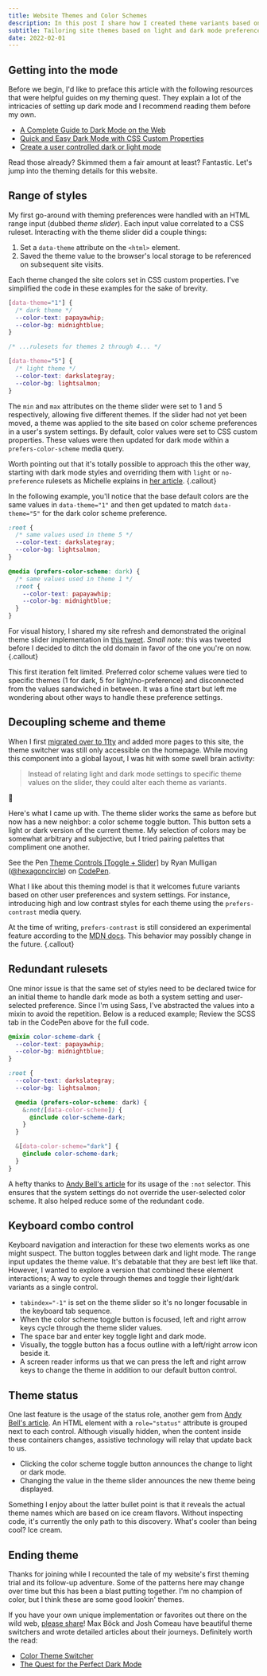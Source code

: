 ```yaml
---
title: Website Themes and Color Schemes
description: In this post I share how I created theme variants based on light and dark mode preferences.
subtitle: Tailoring site themes based on light and dark mode preferences
date: 2022-02-01
---
```


## Getting into the mode

Before we begin, I'd like to preface this article with the following resources that were helpful guides on my theming quest. They explain a lot of the intricacies of setting up dark mode and I recommend reading them before my own.

- [A Complete Guide to Dark Mode on the Web](https://css-tricks.com/a-complete-guide-to-dark-mode-on-the-web/)
- [Quick and Easy Dark Mode with CSS Custom Properties](https://css-irl.info/quick-and-easy-dark-mode-with-css-custom-properties/)
- [Create a user controlled dark or light mode](https://piccalil.li/tutorial/create-a-user-controlled-dark-or-light-mode/)

Read those already? Skimmed them a fair amount at least? Fantastic. Let's jump into the theming details for this website.

## Range of styles

My first go-around with theming preferences were handled with an HTML range input (dubbed _theme slider_). Each input value correlated to a CSS ruleset. Interacting with the theme slider did a couple things:

1. Set a `data-theme` attribute on the `<html>` element.
2. Saved the theme value to the browser's local storage to be referenced on subsequent site visits.

Each theme changed the site colors set in CSS custom properties. I've simplified the code in these examples for the sake of brevity.

```css
[data-theme="1"] {
  /* dark theme */
  --color-text: papayawhip;
  --color-bg: midnightblue;
}

/* ...rulesets for themes 2 through 4... */

[data-theme="5"] {
  /* light theme */
  --color-text: darkslategray;
  --color-bg: lightsalmon;
}
```

The `min` and `max` attributes on the theme slider were set to 1 and 5 respectively, allowing five different themes. If the slider had not yet been moved, a theme was applied to the site based on color scheme preferences in a user's system settings. By default, color values were set to CSS custom properties. These values were then updated for dark mode within a `prefers-color-scheme` media query.

Worth pointing out that it's totally possible to approach this the other way, starting with dark mode styles and overriding them with `light` or `no-preference` rulesets as Michelle explains in [her article](https://css-irl.info/quick-and-easy-dark-mode-with-css-custom-properties/).
{.callout}

In the following example, you'll notice that the base default colors are the same values in `data-theme="1"` and then get updated to match `data-theme="5"` for the dark color scheme preference.

```css
:root {
  /* same values used in theme 5 */
  --color-text: darkslategray;
  --color-bg: lightsalmon;
}

@media (prefers-color-scheme: dark) {
  /* same values used in theme 1 */
  :root {
    --color-text: papayawhip;
    --color-bg: midnightblue;
  }
}
```

For visual history, I shared my site refresh and demonstrated the original theme slider implementation in [this tweet](https://twitter.com/hexagoncircle/status/1338885523658555394?s=20&t=WebRdkKmXfB5ntsYPFwNwA). _Small note:_ this was tweeted before I decided to ditch the old domain in favor of the one you're on now.
{.callout}

This first iteration felt limited. Preferred color scheme values were tied to specific themes (1 for dark, 5 for light/no-preference) and disconnected from the values sandwiched in between. It was a fine start but left me wondering about other ways to handle these preference settings.

## Decoupling scheme and theme

When I first [migrated over to 11ty](/blog/migrating-to-11ty) and added more pages to this site, the theme switcher was still only accessible on the homepage. While moving this component into a global layout, I was hit with some swell brain activity:

> Instead of relating light and dark mode settings to specific theme values on the slider, they could alter each theme as variants.

🤯

Here's what I came up with. The theme slider works the same as before but now has a new neighbor: a color scheme toggle button. This button sets a light or dark version of the current theme. My selection of colors may be somewhat arbitrary and subjective, but I tried pairing palettes that compliment one another.

<p class="codepen" data-height="300" data-default-tab="css,result" data-slug-hash="zYPrjNd" data-user="hexagoncircle">
  <span>See the Pen <a href="https://codepen.io/hexagoncircle/pen/zYPrjNd">
  Theme Controls [Toggle + Slider]</a> by Ryan Mulligan (<a href="https://codepen.io/hexagoncircle">@hexagoncircle</a>)
  on <a href="https://codepen.io">CodePen</a>.</span>
</p>
<script async src="https://cpwebassets.codepen.io/assets/embed/ei.js"></script>

What I like about this theming model is that it welcomes future variants based on other user preferences and system settings. For instance, introducing high and low contrast styles for each theme using the `prefers-contrast` media query.

At the time of writing, `prefers-contrast` is still considered an experimental feature according to the [MDN docs](https://developer.mozilla.org/en-US/docs/Web/CSS/@media/prefers-contrast). This behavior may possibly change in the future.
{.callout}

## Redundant rulesets

One minor issue is that the same set of styles need to be declared twice for an initial theme to handle dark mode as both a system setting and user-selected preference. Since I'm using Sass, I've abstracted the values into a mixin to avoid the repetition. Below is a reduced example; Review the SCSS tab in the CodePen above for the full code.

```scss
@mixin color-scheme-dark {
  --color-text: papayawhip;
  --color-bg: midnightblue;
}

:root {
  --color-text: darkslategray;
  --color-bg: lightsalmon;

  @media (prefers-color-scheme: dark) {
    &:not([data-color-scheme]) {
      @include color-scheme-dark;
    }
  }

  &[data-color-scheme="dark"] {
    @include color-scheme-dark;
  }
}
```

A hefty thanks to [Andy Bell's article](https://piccalil.li/tutorial/create-a-user-controlled-dark-or-light-mode/) for its usage of the `:not` selector. This ensures that the system settings do not override the user-selected color scheme. It also helped reduce some of the redundant code.

## Keyboard combo control

Keyboard navigation and interaction for these two elements works as one might suspect. The button toggles between dark and light mode. The range input updates the theme value. It's debatable that they are best left like that. However, I wanted to explore a version that combined these element interactions; A way to cycle through themes and toggle their light/dark variants as a single control.

- `tabindex="-1"` is set on the theme slider so it's no longer focusable in the keyboard tab sequence.
- When the color scheme toggle button is focused, left and right arrow keys cycle through the theme slider values.
- The space bar and enter key toggle light and dark mode.
- Visually, the toggle button has a focus outline with a left/right arrow icon beside it.
- A screen reader informs us that we can press the left and right arrow keys to change the theme in addition to our default button control.

## Theme status

One last feature is the usage of the status role, another gem from [Andy Bell's article](https://piccalil.li/tutorial/create-a-user-controlled-dark-or-light-mode/). An HTML element with a `role="status"` attribute is grouped next to each control. Although visually hidden, when the content inside these containers changes, assistive technology will relay that update back to us.

- Clicking the color scheme toggle button announces the change to light or dark mode.
- Changing the value in the theme slider announces the new theme being displayed.

Something I enjoy about the latter bullet point is that it reveals the actual theme names which are based on ice cream flavors. Without inspecting code, it's currently the only path to this discovery. What's cooler than being cool? Ice cream.

## Ending theme

Thanks for joining while I recounted the tale of my website's first theming trial and its follow-up adventure. Some of the patterns here may change over time but this has been a blast putting together. I'm no champion of color, but I think these are some good lookin' themes.

If you have your own unique implementation or favorites out there on the wild web, [please share](https://twitter.com/hexagoncircle)! Max Böck and Josh Comeau have beautiful theme switchers and wrote detailed articles about their journeys. Definitely worth the read:

- [Color Theme Switcher](https://mxb.dev/blog/color-theme-switcher/)
- [The Quest for the Perfect Dark Mode](https://www.joshwcomeau.com/react/dark-mode/)
